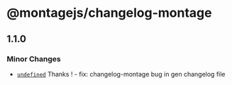 # @montagejs/changelog-montage

## 1.1.0

### Minor Changes

- [`undefined`](https://github.com/bigbigDreamer/montage/commit/undefined) Thanks ! - fix: changelog-montage bug in gen changelog file
